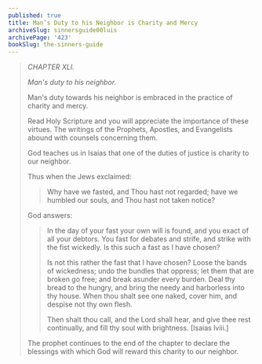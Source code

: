 ```yaml
---
published: true
title: Man’s Duty to his Neighbor is Charity and Mercy
archiveSlug: sinnersguide00luis
archivePage: '423'
bookSlug: the-sinners-guide
---
```


> *CHAPTER XLI.*
>
> *Man's duty to his neighbor.*
>
> Man's duty towards his neighbor is embraced in the practice of charity and mercy.
>
> Read Holy Scripture and you will appreciate the importance of these virtues. The writings of the Prophets, Apostles, and Evangelists abound with counsels concerning them.
> 
> God teaches us in Isaias that one of the duties of justice is charity to our neighbor.
> 
> Thus when the Jews exclaimed:
> 
>> Why have we fasted, and Thou hast not regarded; have we humbled our souls, and Thou hast not taken notice?
> 
> God answers:
> 
>> In the day of your fast your own will is found, and you exact of all your debtors. You fast for debates and strife, and strike with the fist wickedly. Is this such a fast as I have chosen?
>> 
>> Is not this rather the fast that I have chosen? Loose the bands of wickedness; undo the bundles that oppress; let them that are broken go free; and break asunder every burden. Deal thy bread to the hungry, and bring the needy and harborless into thy house. When thou shalt see one naked, cover him, and despise not thy own flesh.
>> 
>> Then shalt thou call, and the Lord shall hear, and give thee rest continually, and fill thy soul with brightness. [Isaias lviii.]
> 
> The prophet continues to the end of the chapter to declare the blessings with which God will reward this charity to our neighbor.
